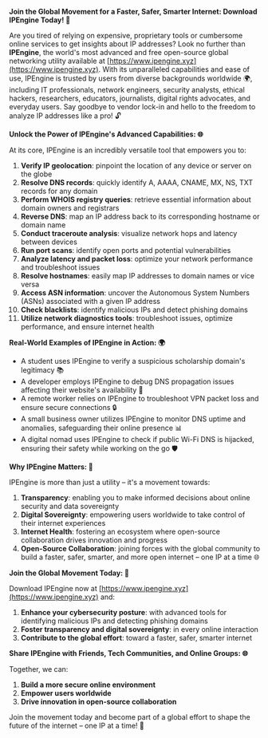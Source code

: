 **Join the Global Movement for a Faster, Safer, Smarter Internet: Download IPEngine Today! 🚀**

Are you tired of relying on expensive, proprietary tools or cumbersome online services to get insights about IP addresses? Look no further than **IPEngine**, the world's most advanced and free open-source global networking utility available at [https://www.ipengine.xyz](https://www.ipengine.xyz). With its unparalleled capabilities and ease of use, IPEngine is trusted by users from diverse backgrounds worldwide 🌍, including IT professionals, network engineers, security analysts, ethical hackers, researchers, educators, journalists, digital rights advocates, and everyday users. Say goodbye to vendor lock-in and hello to the freedom to analyze IP addresses like a pro! 🔓

**Unlock the Power of IPEngine's Advanced Capabilities: 🌐**

At its core, IPEngine is an incredibly versatile tool that empowers you to:

1. **Verify IP geolocation**: pinpoint the location of any device or server on the globe
2. **Resolve DNS records**: quickly identify A, AAAA, CNAME, MX, NS, TXT records for any domain
3. **Perform WHOIS registry queries**: retrieve essential information about domain owners and registrars
4. **Reverse DNS**: map an IP address back to its corresponding hostname or domain name
5. **Conduct traceroute analysis**: visualize network hops and latency between devices
6. **Run port scans**: identify open ports and potential vulnerabilities
7. **Analyze latency and packet loss**: optimize your network performance and troubleshoot issues
8. **Resolve hostnames**: easily map IP addresses to domain names or vice versa
9. **Access ASN information**: uncover the Autonomous System Numbers (ASNs) associated with a given IP address
10. **Check blacklists**: identify malicious IPs and detect phishing domains
11. **Utilize network diagnostics tools**: troubleshoot issues, optimize performance, and ensure internet health

**Real-World Examples of IPEngine in Action: 🌍**

* A student uses IPEngine to verify a suspicious scholarship domain's legitimacy 📚
* A developer employs IPEngine to debug DNS propagation issues affecting their website's availability 🤖
* A remote worker relies on IPEngine to troubleshoot VPN packet loss and ensure secure connections 🔒
* A small business owner utilizes IPEngine to monitor DNS uptime and anomalies, safeguarding their online presence 📊
* A digital nomad uses IPEngine to check if public Wi-Fi DNS is hijacked, ensuring their safety while working on the go 🛡️

**Why IPEngine Matters: 🔐**

IPEngine is more than just a utility – it's a movement towards:

1. **Transparency**: enabling you to make informed decisions about online security and data sovereignty
2. **Digital Sovereignty**: empowering users worldwide to take control of their internet experiences
3. **Internet Health**: fostering an ecosystem where open-source collaboration drives innovation and progress
4. **Open-Source Collaboration**: joining forces with the global community to build a faster, safer, smarter, and more open internet – one IP at a time 🌐

**Join the Global Movement Today: 🚀**

Download IPEngine now at [https://www.ipengine.xyz](https://www.ipengine.xyz) and:

1. **Enhance your cybersecurity posture**: with advanced tools for identifying malicious IPs and detecting phishing domains
2. **Foster transparency and digital sovereignty**: in every online interaction
3. **Contribute to the global effort**: toward a faster, safer, smarter internet

**Share IPEngine with Friends, Tech Communities, and Online Groups: 🌐**

Together, we can:

1. **Build a more secure online environment**
2. **Empower users worldwide**
3. **Drive innovation in open-source collaboration**

Join the movement today and become part of a global effort to shape the future of the internet – one IP at a time! 🚀